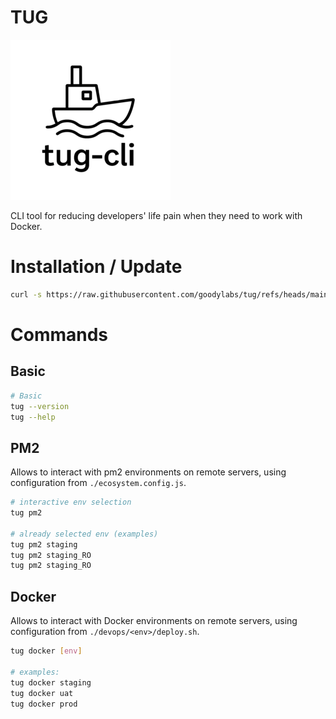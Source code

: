 # TUG

![tug](https://raw.githubusercontent.com/goodylabs/tug/refs/heads/main/assets/images/tug-cli-logo-256x256.png)

CLI tool for reducing developers' life pain when they need to work with Docker.

# Installation / Update

```bash
curl -s https://raw.githubusercontent.com/goodylabs/tug/refs/heads/main/scripts/download_script.sh | bash -s
```

# Commands

## Basic

```bash
# Basic
tug --version
tug --help
```

## PM2

Allows to interact with pm2 environments on remote servers, using configuration from `./ecosystem.config.js`.

```bash
# interactive env selection
tug pm2

# already selected env (examples)
tug pm2 staging
tug pm2 staging_RO
tug pm2 staging_RO
```

## Docker

Allows to interact with Docker environments on remote servers, using configuration from `./devops/<env>/deploy.sh`.

```bash
tug docker [env]

# examples:
tug docker staging
tug docker uat
tug docker prod

```
